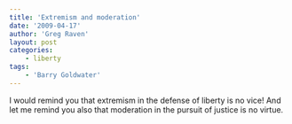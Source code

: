 ```yaml
---
title: 'Extremism and moderation'
date: '2009-04-17'
author: 'Greg Raven'
layout: post
categories:
    - liberty
tags:
    - 'Barry Goldwater'
---
```


I would remind you that extremism in the defense of liberty is no vice! And let me remind you also that moderation in the pursuit of justice is no virtue.
